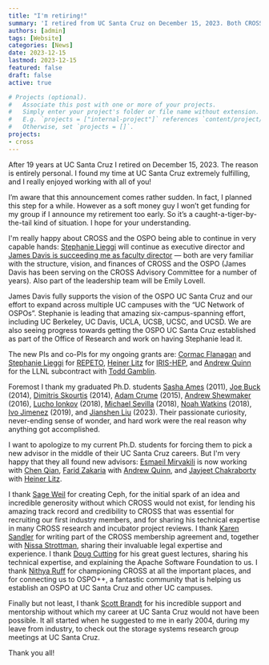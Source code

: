 ```yaml
---
title: "I'm retiring!"
summary: 'I retired from UC Santa Cruz on December 15, 2023. Both CROSS and the OSPO UC Santa Cruz continue under the leadership of James Davis, Stephanie Lieggi, and Emily Lovell.'
authors: [admin]
tags: [Website]
categories: [News]
date: 2023-12-15
lastmod: 2023-12-15
featured: false
draft: false
active: true

# Projects (optional).
#   Associate this post with one or more of your projects.
#   Simply enter your project's folder or file name without extension.
#   E.g. `projects = ["internal-project"]` references `content/project/deep-learning/index.md`.
#   Otherwise, set `projects = []`.
projects: 
- cross
---
```


After 19 years at UC Santa Cruz I retired on December 15, 2023. The reason is entirely personal. I found my time at UC Santa Cruz extremely fulfilling, and I really enjoyed working with all of you!

I’m aware that this announcement comes rather sudden. In fact, I planned this step for a while. However as a soft money guy I won’t get funding for my group if I announce my retirement too early. So it’s a caught-a-tiger-by-the-tail kind of situation. I hope for your understanding.

I'm really happy about CROSS and the OSPO being able to continue in very capable hands: [Stephanie Lieggi](https://ucsc-ospo.github.io/author/stephanie-lieggi/) will continue as executive director and [James Davis is succeeding me as faculty director](https://news.ucsc.edu/2024/02/davis-cross-director.html) — both are very familiar with the structure, vision, and finances of CROSS and the OSPO (James Davis has been serving on the CROSS Advisory Committee for a number of years). Also part of the leadership team will be Emily Lovell. 

James Davis fully supports the vision of the OSPO UC Santa Cruz and our effort to expand across multiple UC campuses with the “UC Network of OSPOs”. Stephanie is leading that amazing six-campus-spanning effort, including UC Berkeley, UC Davis, UCLA, UCSB, UCSC, and UCSD. We are also seeing progress towards getting the OSPO UC Santa Cruz established as part of the Office of Research and work on having Stephanie lead it. 

The new PIs and co-PIs for my ongoing grants are: [Cormac Flanagan](https://users.soe.ucsc.edu/~cormac/) and [Stephanie Lieggi](https://ucsc-ospo.github.io/author/stephanie-lieggi/) for [REPETO](https://repeto.cs.uchicago.edu/), [Heiner Litz](https://www.linkedin.com/in/heiner-litz-3a332713/) for [IRIS-HEP](https://iris-hep.org/), and [Andrew Quinn](https://arquinn.github.io/) for the LLNL subcontract with [Todd Gamblin](https://www.linkedin.com/in/tgamblin/). 

Foremost I thank my graduated Ph.D. students [Sasha Ames](http://www.linkedin.com/in/sashaames) (2011), [Joe Buck](http://www.linkedin.com/pub/joe-buck/3/70a/97a) (2014), [Dimitris Skourtis](http://www.linkedin.com/in/skourtis) (2014), [Adam Crume](http://www.linkedin.com/pub/adam-crume/48/7b3/330) (2015), [Andrew Shewmaker](http://www.linkedin.com/in/ashewmaker) (2016), [Lucho Ionkov](http://www.linkedin.com/pub/latchesar-ionkov/2/b9b/768) (2018), [Michael Sevilla](http://www.linkedin.com/in/michaelandrewsevilla) (2018), [Noah Watkins](http://www.linkedin.com/in/noahwatkins) (2018), [Ivo Jimenez](http://www.linkedin.com/in/ivotron) (2019), and [Jianshen Liu](https://www.linkedin.com/in/jianshenliu/) (2023). Their passionate curiosity, never-ending sense of wonder, and hard work were the real reason why anything got accomplished. 

I want to apologize to my current Ph.D. students for forcing them to pick a new advisor in the middle of their UC Santa Cruz careers. But I'm very happy that they all found new advisors: [Esmaeil Mirvakili](https://www.linkedin.com/in/esmaeil-m-12a71879/) is now working with [Chen Qian](https://www.linkedin.com/in/chen-qian-7b59b521/), [Farid Zakaria](https://www.linkedin.com/in/fmzakari/) with [Andrew Quinn](https://arquinn.github.io/), and [Jayjeet Chakraborty](https://www.linkedin.com/in/jayjeet-chakraborty-077579162/) with [Heiner Litz](https://www.linkedin.com/in/heiner-litz-3a332713/).

I thank [Sage Weil](https://www.linkedin.com/in/sageweil/) for creating Ceph, for the initial spark of an idea and incredible generosity without which CROSS would not exist, for lending his amazing track record and credibility to CROSS that was essential for recruiting our first industry members, and for sharing his technical expertise in many CROSS research and incubator project reviews. I thank [Karen Sandler](https://www.linkedin.com/in/karensandler/) for writing part of the CROSS membership agreement and, together with [Nissa Strottman](https://www.linkedin.com/in/nissastrottman/), sharing their invaluable legal expertise and experience. I thank [Doug Cutting](https://www.linkedin.com/in/cutting/) for his great guest lectures, sharing his technical expertise, and explaining the Apache Software Foundation to us. I thank [Nithya Ruff](https://www.linkedin.com/in/nithyaruff/) for championing CROSS at all the important places, and for connecting us to OSPO++, a fantastic community that is helping us establish an OSPO at UC Santa Cruz and other UC campuses.

Finally but not least, I thank [Scott Brandt](https://www.linkedin.com/in/scott-brandt-074177/) for his incredible support and mentorship without which my career at UC Santa Cruz would not have been possible. It all started when he suggested to me in early 2004, during my leave from industry, to check out the storage systems research group meetings at UC Santa Cruz.

Thank you all!

